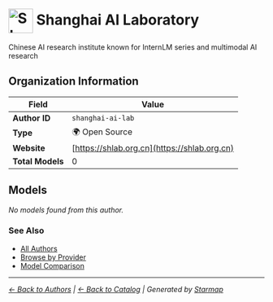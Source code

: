# <img src="https://raw.githubusercontent.com/agentstation/starmap/master/internal/embedded/logos/shanghai-ai-lab.svg" alt="Shanghai AI Laboratory logo" width="48" height="48" style="vertical-align: middle;"> Shanghai AI Laboratory
  
  
  
Chinese AI research institute known for InternLM series and multimodal AI research
  
  
## Organization Information
  
| Field | Value |
|---------|---------|
| **Author ID** | `shanghai-ai-lab` |
| **Type** | 🌍 Open Source |
| **Website** | [https://shlab.org.cn](https://shlab.org.cn) |
| **Total Models** | 0 |

  
## Models
  
*No models found from this author.*
  
### See Also
  
- [All Authors](../)
- [Browse by Provider](../../providers/)
- [Model Comparison](../../models/)
  
---
*_[← Back to Authors](../) | [← Back to Catalog](../../) | Generated by [Starmap](https://github.com/agentstation/starmap)_*